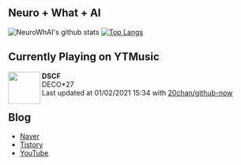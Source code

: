 ## Neuro + What + AI

![NeuroWhAI's github stats](https://github-readme-stats.vercel.app/api?username=neurowhai&count_private=true&show_icons=true)
[![Top Langs](https://github-readme-stats.vercel.app/api/top-langs/?username=neurowhai&layout=compact)](https://github.com/anuraghazra/github-readme-stats)

## Currently Playing on YTMusic

[<img align="left" height="65" src="https://lh3.googleusercontent.com/s99QcvjdrtYs2HMV7n1-cbgIa5VeJ22iKBix7mgHEYAHrmRLhk3RNhfyj2qRdkR7tRNJWTFA7wfjkc7G">](https://music.youtube.com/channel/UCEAh-jw5U5L-Lx2zz0So-Eg)

**DSCF**  
DECO*27  
Last updated at 01/02/2021 15:34 with [20chan/github-now](https://github.com/20chan/github-now)

## Blog

- [Naver](http://blog.naver.com/neurowhai)
- [Tistory](http://neurowhai.tistory.com/)
- [YouTube](https://www.youtube.com/channel/UCB_v1xU6laBHOeH6z4L-Mtw)
